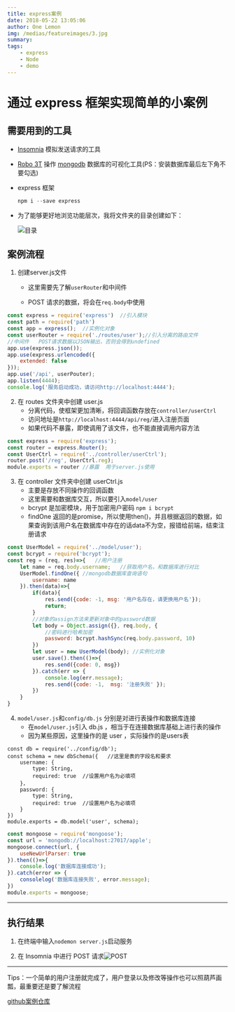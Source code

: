```yaml
---
title: express案例
date: 2018-05-22 13:05:06
author: One Lemon
img: /medias/featureimages/3.jpg
summary: 
tags: 
	- express
	- Node
	- demo
---
```


# 通过 express 框架实现简单的小案例

## 需要用到的工具

- [Insomnia](<https://insomnia.rest/download/>)	模拟发送请求的工具

- [Robo 3T](https://robomongo.org/download)	操作 [mongodb](https://www.mongodb.com/download-center/community) 数据库的可视化工具(PS：安装数据库最后左下角不要勾选)

- express 框架

  ```powershell
  npm i --save express
  ```

- 为了能够更好地浏览功能层次，我将文件夹的目录创建如下：

  ![目录](/medias/images/path.png)

## 案例流程

1. 创建server.js文件

   - 这里需要先了解`userRouter`和中间件

   - POST 请求的数据，将会在`req.body`中使用

```js
const express = require('express')	//引入模块
const path = require('path')
const app = express();	//实例化对象
const userRouter = require('./routes/user');//引入分离的路由文件
//中间件	POST请求数据以JSON输出，否则会得到undefined
app.use(express.json());
app.use(express.urlencoded({
    extended: false
}));
app.use('/api', userPouter);
app.listen(4444);
console.log('服务启动成功，请访问http://localhost:4444');
```

2. 在 routes 文件夹中创建 user.js
   - 分离代码，使框架更加清晰，将回调函数存放在`controller/userCtrl`
   - 访问地址是`http://localhost:4444/api/reg/`进入注册页面
   - 如果代码不暴露，即使调用了该文件，也不能直接调用内容方法

```js
const express = require('express');
const router = express.Router();
const UserCtrl = require('../controller/userCtrl');
router.post('/reg', UserCtrl.reg);
module.exports = router	//暴露  用于server.js使用
```

3. 在 controller 文件夹中创建 userCtrl.js
   - 主要是存放不同操作的回调函数
   - 这里需要和数据库交互，所以要引入`model/user`
   - bcrypt 是加密模块，用于加密用户密码 `npm i bcrypt`
   - findOne 返回的是promise，所以使用then()，并且根据返回的数据，如果查询到该用户名在数据库中存在的话data不为空，报错给前端，结束注册请求

```js
const UserModel = require('../model/user');
const bcrypt = require('bcrypt');
const reg = (req, res)=>{	//用户注册
    let name = req.body.username;	//获取用户名，和数据库进行对比
    UserModel.findOne({	//mongodb数据库查询语句
        username: name	
    }).then(data)=>{
        if(data){
            res.send({code: -1, msg: '用户名存在，请更换用户名'});
            return;
        }
        //对象的assign方法来更新对象中的password数据
     	let body = Object.assign({}, req.body, {
            //密码进行哈希加密
            password: bcrypt.hashSync(req.body.password, 10)
        })
        let user = new UserModel(body);	//实例化对象
        user.save().then(()=>{
            res.send({code: 0, msg})
        }).catch(err => {
            console.log(err.message);
            res.send({code: -1,  msg: '注册失败' });
        })
    }
}
```

4. `model/user.js`和`config/db.js` 分别是对进行表操作和数据库连接
   - 在`model/user.js`引入 db.js ，相当于在连接数据库基础上进行表的操作
   - 因为某些原因，这里操作的是 user ，实际操作的是users表

```JS
const db = require('../config/db');
const schema = new dbSchema({	//这里是表的字段名和要求
    username: {
        type: String,
        required: true	//设置用户名为必填项
    }，
    password: {
        type: String,
        required: true	//设置用户名为必填项
	}
})
module.exports = db.model('user', schema);	
```

```js
const mongoose = require('mongoose');
const url = 'mongodb://localhost:27017/apple';
mongoose.connect(url, {
    useNewUrlParser: true
}).then(()=>{
    console.log('数据库连接成功');
}).catch(error => {
	consolelog('数据库连接失败', error.message);
})
module.exports = mongoose;
```

---

## 执行结果

1. 在终端中输入`nodemon server.js`启动服务

2. 在 Insomnia 中进行 POST 请求![POST](/medias/images/POST.png)

----

Tips：一个简单的用户注册就完成了，用户登录以及修改等操作也可以照葫芦画瓢，最重要还是要了解流程

[github案例仓库](https://github.com/One-Lemon/express-demo)